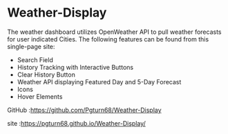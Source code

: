# Weather-Display

The weather dashboard utilizes OpenWeather API to pull weather forecasts for user indicated Cities. The following features can be found from this single-page site:
* Search Field
* History Tracking with Interactive Buttons
* Clear History Button
* Weather API displaying Featured Day and 5-Day Forecast
* Icons
* Hover Elements

GitHub :https://github.com/Pgturn68/Weather-Display

site :https://pgturn68.github.io/Weather-Display/
